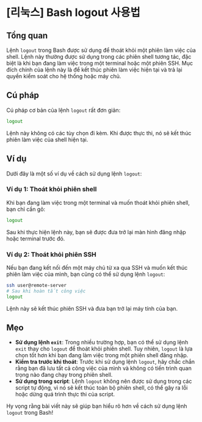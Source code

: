 # [리눅스] Bash logout 사용법

## Tổng quan
Lệnh `logout` trong Bash được sử dụng để thoát khỏi một phiên làm việc của shell. Lệnh này thường được sử dụng trong các phiên shell tương tác, đặc biệt là khi bạn đang làm việc trong một terminal hoặc một phiên SSH. Mục đích chính của lệnh này là để kết thúc phiên làm việc hiện tại và trả lại quyền kiểm soát cho hệ thống hoặc máy chủ.

## Cú pháp
Cú pháp cơ bản của lệnh `logout` rất đơn giản:

```bash
logout
```

Lệnh này không có các tùy chọn đi kèm. Khi được thực thi, nó sẽ kết thúc phiên làm việc của shell hiện tại.

## Ví dụ
Dưới đây là một số ví dụ về cách sử dụng lệnh `logout`:

### Ví dụ 1: Thoát khỏi phiên shell
Khi bạn đang làm việc trong một terminal và muốn thoát khỏi phiên shell, bạn chỉ cần gõ:

```bash
logout
```

Sau khi thực hiện lệnh này, bạn sẽ được đưa trở lại màn hình đăng nhập hoặc terminal trước đó.

### Ví dụ 2: Thoát khỏi phiên SSH
Nếu bạn đang kết nối đến một máy chủ từ xa qua SSH và muốn kết thúc phiên làm việc của mình, bạn cũng có thể sử dụng lệnh `logout`:

```bash
ssh user@remote-server
# Sau khi hoàn tất công việc
logout
```

Lệnh này sẽ kết thúc phiên SSH và đưa bạn trở lại máy tính của bạn.

## Mẹo
- **Sử dụng lệnh `exit`**: Trong nhiều trường hợp, bạn có thể sử dụng lệnh `exit` thay cho `logout` để thoát khỏi phiên shell. Tuy nhiên, `logout` là lựa chọn tốt hơn khi bạn đang làm việc trong một phiên shell đăng nhập.
- **Kiểm tra trước khi thoát**: Trước khi sử dụng lệnh `logout`, hãy chắc chắn rằng bạn đã lưu tất cả công việc của mình và không có tiến trình quan trọng nào đang chạy trong phiên shell.
- **Sử dụng trong script**: Lệnh `logout` không nên được sử dụng trong các script tự động, vì nó sẽ kết thúc toàn bộ phiên shell, có thể gây ra lỗi hoặc dừng quá trình thực thi của script.

Hy vọng rằng bài viết này sẽ giúp bạn hiểu rõ hơn về cách sử dụng lệnh `logout` trong Bash!